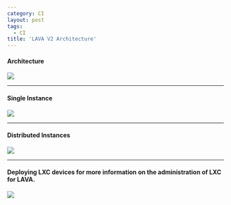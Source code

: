 ```yaml
---
category: CI
layout: post
tags:
  - CI
title: 'LAVA V2 Architecture'
---
```

#### Architecture
![](https://validation.linaro.org/static/docs/v2/_images/arch-overview.svg)

---

#### Single Instance
![](https://image.slidesharecdn.com/las16-tr05-gettingstartedinlavav2-160923213204/95/las16tr05-getting-started-in-lava-v2-7-638.jpg?cb=1475183912)

---

#### Distributed Instances
![](https://image.slidesharecdn.com/las16-tr05-gettingstartedinlavav2-160923213204/95/las16tr05-getting-started-in-lava-v2-8-638.jpg?cb=1475183912)

---

#### Deploying LXC devices for more information on the administration of LXC for LAVA.
![](https://lava.debian.net/static/docs/v2/_images/lxc.svg)